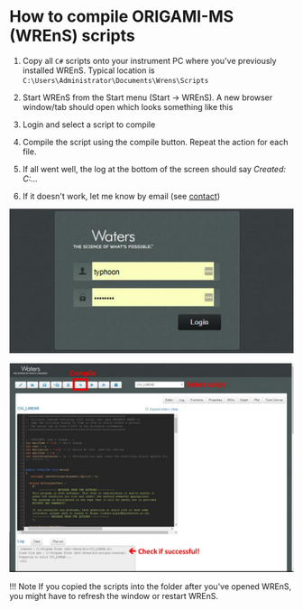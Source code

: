 # How to compile ORIGAMI-MS (WREnS) scripts

1. Copy all `C#` scripts onto your instrument PC where you've previously installed WREnS. Typical location is `C:\Users\Administrator\Documents\Wrens\Scripts`

2. Start WREnS from the Start menu (Start -> WREnS). A new browser window/tab should open which looks something like this
3. Login and select a script to compile
4. Compile the script using the compile button. Repeat the action for each file.
5. If all went well, the log at the bottom of the screen should say _Created: C:\..._
6. If it doesn't work, let me know by email (see [contact](../main/about.md))

![WREnS login page](../assets/compilation-wrens.png)

![WREnS compilation page](../assets/compilation-script.png)

!!! Note
    If you copied the scripts into the folder after you've opened WREnS, you might have to refresh the window or restart WREnS.
